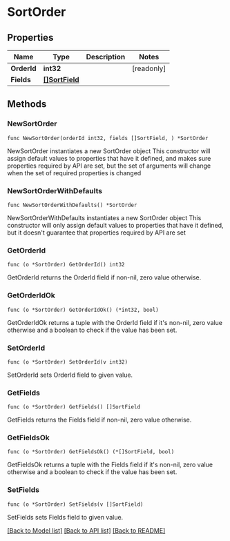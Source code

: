 # SortOrder

## Properties

Name | Type | Description | Notes
------------ | ------------- | ------------- | -------------
**OrderId** | **int32** |  | [readonly] 
**Fields** | [**[]SortField**](SortField.md) |  | 

## Methods

### NewSortOrder

`func NewSortOrder(orderId int32, fields []SortField, ) *SortOrder`

NewSortOrder instantiates a new SortOrder object
This constructor will assign default values to properties that have it defined,
and makes sure properties required by API are set, but the set of arguments
will change when the set of required properties is changed

### NewSortOrderWithDefaults

`func NewSortOrderWithDefaults() *SortOrder`

NewSortOrderWithDefaults instantiates a new SortOrder object
This constructor will only assign default values to properties that have it defined,
but it doesn't guarantee that properties required by API are set

### GetOrderId

`func (o *SortOrder) GetOrderId() int32`

GetOrderId returns the OrderId field if non-nil, zero value otherwise.

### GetOrderIdOk

`func (o *SortOrder) GetOrderIdOk() (*int32, bool)`

GetOrderIdOk returns a tuple with the OrderId field if it's non-nil, zero value otherwise
and a boolean to check if the value has been set.

### SetOrderId

`func (o *SortOrder) SetOrderId(v int32)`

SetOrderId sets OrderId field to given value.


### GetFields

`func (o *SortOrder) GetFields() []SortField`

GetFields returns the Fields field if non-nil, zero value otherwise.

### GetFieldsOk

`func (o *SortOrder) GetFieldsOk() (*[]SortField, bool)`

GetFieldsOk returns a tuple with the Fields field if it's non-nil, zero value otherwise
and a boolean to check if the value has been set.

### SetFields

`func (o *SortOrder) SetFields(v []SortField)`

SetFields sets Fields field to given value.



[[Back to Model list]](../README.md#documentation-for-models) [[Back to API list]](../README.md#documentation-for-api-endpoints) [[Back to README]](../README.md)


